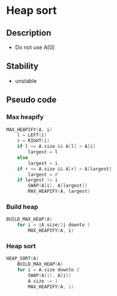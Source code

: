 # Heap sort

## Description
+ Do not use A[0]

## Stability
+ unstable

## Pseudo code

### Max heapify

```cpp
MAX_HEAPIFY(A, i)
    l = LEFT(i)
    r = RIGHT(i)
    if l <= A.size && A[l] > A[i]
        largest = l
    else
        largest = i
    if r <= A.size && A[r] > A[largest]
        largest = r
    if largest != i
        SWAP(A[i], A[largest])
        MAX_HEAPIFY(A, largest)
```

### Build heap

```cpp
BUILD_MAX_HEAP(A)
    for i = ⌊A.size/2⌋ downto 1
        MAX_HEAPIFY(A, i)
```

### Heap sort

```cpp
HEAP_SORT(A)
    BUILD_MAX_HEAP(A)
    for i = A.size downto 2
        SWAP(A[1], A[i])
        A.size -= 1
        MAX_HEAPIFY(A, 1)
```
